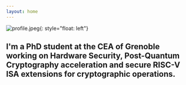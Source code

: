 ```yaml
---
layout: home
---
```

![profile.jpeg](/assets/images/profile.jpeg){: style="float: left"}



I'm a PhD student at the CEA of Grenoble working on Hardware Security, Post-Quantum Cryptography acceleration and secure RISC-V ISA extensions for cryptographic operations.
---------------------------------------------------------------------------------------------------------------------
